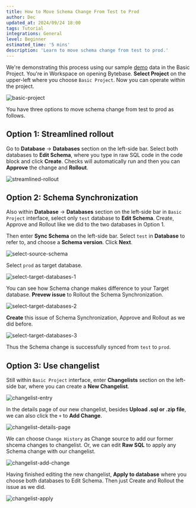 ```yaml
---
title: How to Move Schema Change From Test to Prod
author: Dec
updated_at: 2024/09/24 18:00
tags: Tutorial
integrations: General
level: Beginner
estimated_time: '5 mins'
description: 'Learn to move schema change from test to prod.'
---
```


We're demonstrating this process using our sample [demo](https://demo.bytebase.com/) data in the Basic Project. You're in Workspace on opening Bytebase. **Select Project** on the upper-left where you choose `Basic Project`. Now you can operate within the project.

![basic-project](content/docs/tutorials/how-to-move-schema-change-from-test-to-prod/basic-project.webp)

You have three options to move schema change from test to prod as follows.

## Option 1: Streamlined rollout

Go to **Database** -> **Databases** section on the left-side bar. Select both databases to **Edit Schema**, where you type in raw SQL code in the code block and click **Create**. Checks will automatically run and then you can **Approve** the change and **Rollout**.

![streamlined-rollout](content/docs/tutorials/how-to-move-schema-change-from-test-to-prod/streamlined-rollout.webp)

## Option 2: Schema Synchronization

Also within **Database** -> **Databases** section on the left-side bar in `Basic Project` interface, select only `test` database to **Edit Schema**. Create, Approve and Rollout like we did to the two databases in Option 1.

Then enter **Sync Schema** on the left-side bar. Select `test` in **Database** to refer to, and choose a **Schema version**. Click **Next**.

![select-source-schema](content/docs/tutorials/how-to-move-schema-change-from-test-to-prod/select-source-schema.webp)

Select `prod` as target database.

![select-target-databases-1](content/docs/tutorials/how-to-move-schema-change-from-test-to-prod/select-target-databases-1.webp)

You can see how Schema change makes difference to your Target database. **Prevew issue** to Rollout the Schema Synchronization.

![select-target-databases-2](content/docs/tutorials/how-to-move-schema-change-from-test-to-prod/select-target-databases-2.webp)

**Create** this issue of Schema Synchronization, Approve and Rollout as we did before.

![select-target-databases-3](content/docs/tutorials/how-to-move-schema-change-from-test-to-prod/select-target-databases-3.webp)

Thus the Schema change is successfully synced from `test` to `prod`.

## Option 3: Use changelist

Still within `Basic Project` interface, enter **Changelists** section on the left-side bar, where you can create a **New Changelist**.

![changelist-entry](content/docs/tutorials/how-to-move-schema-change-from-test-to-prod/changelist-entry.webp)

In the details page of our new changelist, besides **Upload .sql or .zip file**, we can also click the `+` to **Add Change**.

![changelist-details-page](content/docs/tutorials/how-to-move-schema-change-from-test-to-prod/changelist-details-page.webp)

We can choose `Change History` as Change source to add our former shcema changes to changelist. Or, we can edit **Raw SQL** to apply any Schema change with our changelist.

![changelist-add-change](content/docs/tutorials/how-to-move-schema-change-from-test-to-prod/changelist-add-change.webp)

Having finished editing the new changelist, **Apply to database** where you choose both databases to Edit Schema. Then just Create and Rollout the issue as we did.

![changelist-apply](content/docs/tutorials/how-to-move-schema-change-from-test-to-prod/changelist-apply.webp)
